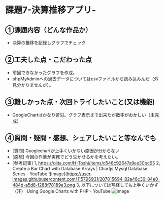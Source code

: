 # 課題7-決算推移アプリ-

## ①課題内容（どんな作品か）
- 決算の推移を記録しグラフでチェック

## ②工夫した点・こだわった点
- 前回できなかったグラフを作成。
- phpMyAdminへの過去データについてはcsvファイルから読み込みんだ（外見分かりませんが）。

## ③難しかった点・次回トライしたいこと(又は機能)
- GoogleChartはかなり苦労。グラフ表示まで出来たが数字がおかしい（未完成）

## ④質問・疑問・感想、シェアしたいこと等なんでも
- [質問] Googlechartが上手くいかない原因が分からない
- [感想] 今回の作業が実務でどう生かせるかを考えたい。
- [参考記事] 
1,
https://qiita.com/H-Toshi/items/d548c92647a9ee30bc95
2,
Create a Bar Chart with Database Arrays | Chartjs Mysql Database Series - YouTube
![image](https://user-images.githubusercontent.com/115796931/207815694-82a46c36-84e0-484d-a5d8-f288f78189e3.png
3,
以下については写経しても上手くいかず（汗）
Using Google Charts with PHP - YouTube
![image](https://user-images.githubusercontent.com/115796931/207815754-479cb357-fbe8-42ae-af6e-2359be76e74c.png)

